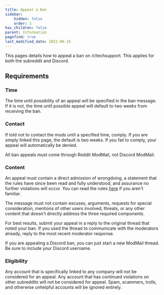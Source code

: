 ```yaml
---
title: Appeal a Ban
sidebar:
    hidden: false
    order: 3
has_children: false
parent: Information
pagefind: true
last_modified_date: 2022-06-15
---
```


This pages details how to appeal a ban on /r/techsupport. This applies for both the subreddit and Discord. 

## Requirements

### Time
The time until possibility of an appeal will be specified in the ban message. If it is not, the time until possible appeal will default to two weeks from receiving the ban.

### Contact
If told not to contact the mods until a specified time, comply. If you are simply linked this page, the default is two weeks. If you fail to comply, your appeal will automatically be denied.

All ban appeals must come through Reddit ModMail, not Discord ModMail.

### Content
An appeal must contain a direct admission of wrongdoing, a statement that the rules have since been read and fully understood, and assurance no further violations will occur. You can read the rules [here](/docs/meta/rules) if you aren't familiar.

The message must not contain excuses, arguments, requests for special consideration, mentions of other users involved, threats, or any other content that doesn't directly address the three required components.

For best results, submit your appeal in a reply to the original thread that noted your ban. If you used the thread to communicate with the moderators already, reply to the most recent moderator response.

If you are appealing a Discord ban, you can just start a new ModMail thread. Be sure to include your Discord username.

### Eligibility
Any account that is specifically linked to any company will not be considered for an appeal. Any account that has continued violations on other subreddits will not be considered for appeal. Spam, scammers, trolls, and otherwise unhelpful accounts will be ignored entirely.
